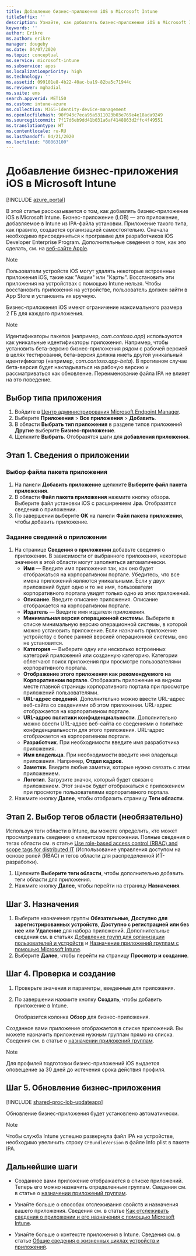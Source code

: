 ```yaml
---
title: Добавление бизнес-приложения iOS в Microsoft Intune
titleSuffix: ''
description: Узнайте, как добавлять бизнес-приложения iOS в Microsoft Intune.
keywords: ''
author: Erikre
ms.author: erikre
manager: dougeby
ms.date: 04/07/2020
ms.topic: conceptual
ms.service: microsoft-intune
ms.subservice: apps
ms.localizationpriority: high
ms.technology: ''
ms.assetid: 099101e8-4b22-40ac-ba19-82ba5c71944c
ms.reviewer: mghadial
ms.suite: ems
search.appverid: MET150
ms.custom: intune-azure
ms.collection: M365-identity-device-management
ms.openlocfilehash: 90f943c7eca95a5311023b03e769e4e18ada9249
ms.sourcegitcommit: 7f17d6eb9dd41b031a6af4148863d2ffc4f49551
ms.translationtype: HT
ms.contentlocale: ru-RU
ms.lasthandoff: 04/21/2020
ms.locfileid: "80863100"
---
```

# <a name="add-an-ios-line-of-business-app-to-microsoft-intune"></a>Добавление бизнес-приложения iOS в Microsoft Intune

[!INCLUDE [azure_portal](../includes/azure_portal.md)]

В этой статье рассказывается о том, как добавлять бизнес-приложение iOS в Microsoft Intune. Бизнес-приложение (LOB) — это приложение, добавляемое в Intune из IPA-файла установки. Приложение такого типа, как правило, создается организацией самостоятельно. Сначала необходимо присоединиться к программе для разработчиков iOS Developer Enterprise Program. Дополнительные сведения о том, как это сделать, см. на [веб-сайте Apple](https://developer.apple.com/programs/ios/enterprise/).

> [!NOTE]
> Пользователи устройств iOS могут удалять некоторые встроенные приложения iOS, такие как "Акции" или "Карты". Восстановить эти приложения на устройствах с помощью Intune нельзя. Чтобы восстановить приложения на устройстве, пользователь должен зайти в App Store и установить их вручную.
>
> Бизнес-приложения iOS имеют ограничение максимального размера 2 ГБ для каждого приложения.

> [!NOTE]
> Идентификаторы пакетов (например, *com.contoso.app*) используются как уникальные идентификаторы приложения. Например, чтобы установить бета-версию бизнес-приложения рядом с рабочей версией в целях тестирования, бета-версия должна иметь другой уникальный идентификатор (например, *com.contoso.app-beta*). В противном случае бета-версия будет накладываться на рабочую версию и рассматриваться как обновление. Переименование файла IPA не влияет на это поведение.

## <a name="select-the-app-type"></a>Выбор типа приложения

1. Войдите в [Центр администрирования Microsoft Endpoint Manager](https://go.microsoft.com/fwlink/?linkid=2109431).
2. Выберите **Приложения** > **Все приложения** > **Добавить**.
3. В области **Выбрать тип приложения** в разделе типов приложений **Другие** выберите **Бизнес-приложение**.
4. Щелкните **Выбрать**. Отобразятся шаги для **добавления приложения**.

## <a name="step-1---app-information"></a>Этап 1. Сведения о приложении

### <a name="select-the-app-package-file"></a>Выбор файла пакета приложения

1. На панели **Добавить приложение** щелкните **Выберите файл пакета приложения**. 
2. В области **Файл пакета приложения** нажмите кнопку обзора. Выберите файл установки iOS с расширением **.ipa**.
   Отобразятся сведения о приложении.
3. По завершении выберите **ОК** на панели **Файл пакета приложения**, чтобы добавить приложение.

### <a name="set-app-information"></a>Задание сведений о приложении

1. На странице **Сведения о приложении** добавьте сведения о приложении. В зависимости от выбранного приложения, некоторые значения в этой области могут заполняться автоматически.
    - **Имя** — Введите имя приложения так, как оно будет отображаться на корпоративном портале. Убедитесь, что все имена приложений являются уникальными. Если у двух приложений будет одно и то же имя, пользователи корпоративного портала увидят только одно из этих приложений.
    - **Описание**. Введите описание приложения. Описание отображается на корпоративном портале.
    - **Издатель** — Введите имя издателя приложения.
    - **Минимальная версия операционной системы**. Выберите в списке минимальную версию операционной системы, в которой можно установить приложение. Если назначить приложение устройству с более ранней версией операционной системы, оно не установится.
    - **Категория** — Выберите одну или несколько встроенных категорий приложений или созданную категорию. Категории облегчают поиск приложения при просмотре пользователями корпоративного портала.
    - **Отображение этого приложения как рекомендуемого на Корпоративном портале**. Отображать приложение на видном месте главной страницы корпоративного портала при просмотре приложений пользователями.
    - **URL-адрес сведений**. Дополнительно можно ввести URL-адрес веб-сайта со сведениями об этом приложении. URL-адрес отображается на корпоративном портале.
    - **URL-адрес политики конфиденциальности**. Дополнительно можно ввести URL-адрес веб-сайта со сведениями о политике конфиденциальности для этого приложения. URL-адрес отображается на корпоративном портале.
    - **Разработчик**. При необходимости введите имя разработчика приложения.
    - **Имя владельца**. При необходимости введите имя владельца приложения. Например, **Отдел кадров**.
    - **Заметки**. Введите любые заметки, которые нужно связать с этим приложением.
    - **Логотип**. Загрузите значок, который будет связан с приложением. Этот значок будет отображаться с приложением при просмотре пользователями корпоративного портала.
2. Нажмите кнопку **Далее**, чтобы отобразить страницу **Теги области**.

## <a name="step-2---select-scope-tags-optional"></a>Этап 2. Выбор тегов области (необязательно)
Используя теги области в Intune, вы можете определить, кто может просматривать сведения о клиентском приложении. Полные сведения о тегах области см. в статье [Use role-based access control (RBAC) and scope tags for distributed IT](../fundamentals/scope-tags.md) (Использование управления доступом на основе ролей (RBAC) и тегов области для распределенной ИТ-разработки).

1. Щелкните **Выберите теги области**, чтобы дополнительно добавить теги области для приложения. 
2. Нажмите кнопку **Далее**, чтобы перейти на страницу **Назначения**.

## <a name="step-3---assignments"></a>Шаг 3. Назначения

1. Выберите назначения группы **Обязательные**, **Доступно для зарегистрированных устройств**, **Доступно с регистрацией или без нее** или **Удаление** для набора приложений. Дополнительные сведения см. в статьях [Добавление групп для организации пользователей и устройств](../fundamentals/groups-add.md) и [Назначение приложений группам с помощью Microsoft Intune](apps-deploy.md).
2. Выберите **Далее**, чтобы перейти на страницу **Просмотр и создание**.

## <a name="step-4---review--create"></a>Шаг 4. Проверка и создание

1. Проверьте значения и параметры, введенные для приложения.
2. По завершении нажмите кнопку **Создать**, чтобы добавить приложение в Intune.

    Отобразится колонка **Обзор** для бизнес-приложения.

Созданное вами приложение отображается в списке приложений. Вы можете назначить приложения нужным группам прямо из списка. Сведения см. в статье о [назначении приложений группам](apps-deploy.md).

> [!NOTE]
> Для профилей подготовки бизнес-приложений iOS выдается оповещение за 30 дней до истечения срока действия профиля.

## <a name="step-5-update-a-line-of-business-app"></a>Шаг 5. Обновление бизнес-приложения

[!INCLUDE [shared-proc-lob-updateapp](../includes/shared-proc-lob-updateapp.md)]

Обновление бизнес-приложения будет установлено автоматически.

> [!NOTE]
> Чтобы служба Intune успешно развернула файл IPA на устройстве, необходимо увеличить строку `CFBundleVersion` в файле Info.plist в пакете IPA.

## <a name="next-steps"></a>Дальнейшие шаги

- Созданное вами приложение отображается в списке приложений. Теперь его можно назначить определенным группам. Сведения см. в статье о [назначении приложений группам](apps-deploy.md).

- Узнайте больше о способах отслеживания свойств и назначения вашего приложения. Сведения см. в статье [Как отслеживать сведения о приложении и его назначения с помощью Microsoft Intune](apps-monitor.md).

- Узнайте больше о контексте приложения в Intune. Сведения см. в статье [Общие сведения о жизненных циклах устройств и приложений](../fundamentals/device-lifecycle.md).
